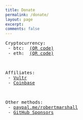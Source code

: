 ```yaml
---
title: Donate
permalink: /donate/
layout: page
excerpt: 
comments: false
---
```


<pre>
Cryptocurrency:
 - btc:  <a href="/assets/img/btc-qrcode.png">(QR code)</a>
 - eth:  <a href="/assets/img/eth-qrcode.png">(QR code)</a>
</pre>

<br />

<pre>
Affiliates:
 - <a href="https://www.vultr.com/?ref=8731160" target="_blank">Vultr</a>
 - <a href="https://www.coinbase.com/join/marsha_ogl" target="_blank">Coinbase</a>
</pre>

<br />

<pre>
Other methods:
 - <a href="https://www.paypal.com/paypalme/robertmarshall" target="_blank">paypal.me/robertmarshall</a>
 - <a href="https://github.com/sponsors/robert-marshall" target="_blank">GitHub Sponsors</a>
</pre>
